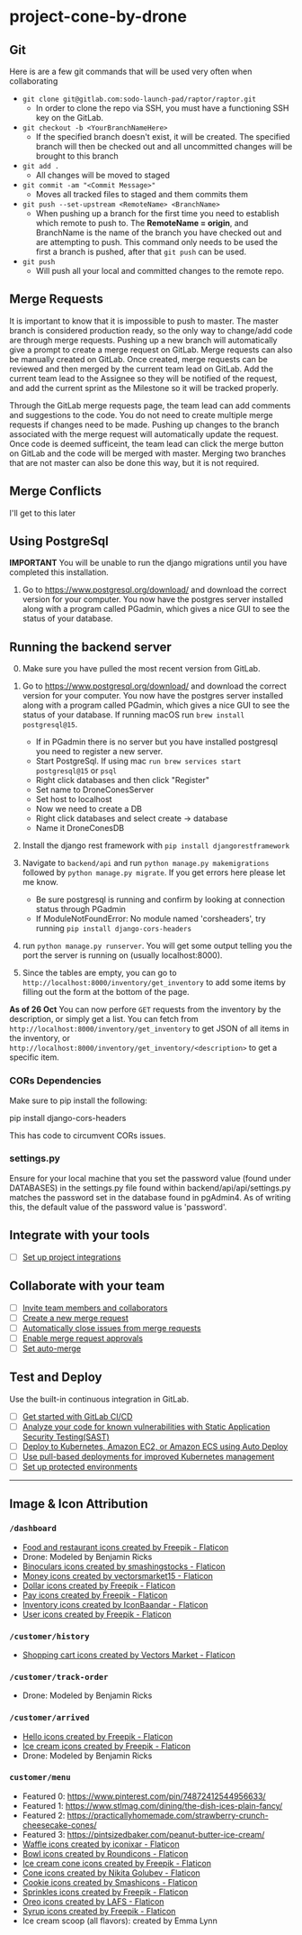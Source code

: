 # project-cone-by-drone

## Git
Here is are a few git commands that will be used very often when collaborating

*   `git clone git@gitlab.com:sodo-launch-pad/raptor/raptor.git`
    *   In order to clone the repo via SSH, you must have a functioning SSH key on the GitLab. 
*   `git checkout -b <YourBranchNameHere>`
    *   If the specified branch doesn't exist, it will be created. The specified branch will then be checked out and all uncommitted changes will be brought to this branch
*   `git add .`
    *   All changes will be moved to staged
*   `git commit -am "<Commit Message>"`
    *   Moves all tracked files to staged and them commits them
*   `git push --set-upstream <RemoteName> <BranchName>`
    *   When pushing up a branch for the first time you need to establish which remote to push to. The **RemoteName = origin**, and BranchName is the name of the branch you have checked out and are attempting to push. This command only needs to be used the first a branch is pushed, after that `git push` can be used.
*   `git push`
    *   Will push all your local and committed changes to the remote repo.

## Merge Requests

It is important to know that it is impossible to push to master. The master branch is considered production ready, so the only way to change/add code are through merge requests. 
Pushing up a new branch will automatically give a prompt to create a merge request on GitLab. Merge requests can also be manually created on GitLab. 
Once created, merge requests can be reviewed and then merged by the current team lead on GitLab. Add the current team lead to the Assignee so they will be notified of the request, and add the current sprint as the Milestone so it will be tracked properly.

Through the GitLab merge requests page, the team lead can add comments and suggestions to the code. You do not need to create multiple merge requests if changes need to be made. Pushing up changes to the branch associated with the merge request will automatically update the request. Once code is deemed sufficeint, the team lead can click the merge button on GitLab and the code will be merged with master. Merging two branches that are not master can also be done this way, but it is not required.  

## Merge Conflicts

I'll get to this later


## Using PostgreSql

**IMPORTANT** You will be unable to run the django migrations until you have completed this installation.

1. Go to https://www.postgresql.org/download/ and download the correct version for your computer. You now have the postgres server installed along with a program called PGadmin, which gives a nice GUI to see the status of your database.

## Running the backend server
0. Make sure you have pulled the most recent version from GitLab.

1. Go to https://www.postgresql.org/download/ and download the correct version for your computer. You now have the postgres server installed along with a program called PGadmin, which gives a nice GUI to see the status of your database. If running macOS run ```brew install postgresql@15```.
    
    * If in PGadmin there is no server but you have installed postgresql you need to register a new server.
    * Start PostgreSql. If using mac ```run brew services start postgresql@15``` or ```psql```
    * Right click databases and then click "Register"
    * Set name to DroneConesServer
    * Set host to localhost
    * Now we need to create a DB
    * Right click databases and select create -> database
    * Name it DroneConesDB

2. Install the django rest framework with `pip install djangorestframework`

3. Navigate to `backend/api` and run `python manage.py makemigrations` followed by `python manage.py migrate`. If you get errors here please let me know.
    * Be sure postgresql is running and confirm by looking at connection status through PGadmin
    * If ModuleNotFoundError: No module named 'corsheaders', try running `pip install django-cors-headers`

4. run `python manage.py runserver`. You will get some output telling you the port the server is running on (usually localhost:8000).

5. Since the tables are empty, you can go to `http://localhost:8000/inventory/get_inventory` to add some items by filling out the form at the bottom of the page.

**As of 26 Oct**
You can now perfore `GET` requests from the inventory by the description, or simply get a list. You can fetch from `http://localhost:8000/inventory/get_inventory` to get JSON of all items in the inventory, or `http://localhost:8000/inventory/get_inventory/<description>` to get a specific item.


### CORs Dependencies
Make sure to pip install the following:

pip install django-cors-headers

This has code to circumvent CORs issues.

### settings.py
Ensure for your local machine that you set the password value (found under DATABASES) in the settings.py file found within backend/api/api/settings.py matches the password set in the database found in pgAdmin4.  As of writing this, the default value of the password value is 'password'.


## Integrate with your tools

- [ ] [Set up project integrations](https://gitlab.cs.usu.edu/drone-cones/project-cone-by-drone/-/settings/integrations)

## Collaborate with your team

- [ ] [Invite team members and collaborators](https://docs.gitlab.com/ee/user/project/members/)
- [ ] [Create a new merge request](https://docs.gitlab.com/ee/user/project/merge_requests/creating_merge_requests.html)
- [ ] [Automatically close issues from merge requests](https://docs.gitlab.com/ee/user/project/issues/managing_issues.html#closing-issues-automatically)
- [ ] [Enable merge request approvals](https://docs.gitlab.com/ee/user/project/merge_requests/approvals/)
- [ ] [Set auto-merge](https://docs.gitlab.com/ee/user/project/merge_requests/merge_when_pipeline_succeeds.html)

## Test and Deploy

Use the built-in continuous integration in GitLab.

- [ ] [Get started with GitLab CI/CD](https://docs.gitlab.com/ee/ci/quick_start/index.html)
- [ ] [Analyze your code for known vulnerabilities with Static Application Security Testing(SAST)](https://docs.gitlab.com/ee/user/application_security/sast/)
- [ ] [Deploy to Kubernetes, Amazon EC2, or Amazon ECS using Auto Deploy](https://docs.gitlab.com/ee/topics/autodevops/requirements.html)
- [ ] [Use pull-based deployments for improved Kubernetes management](https://docs.gitlab.com/ee/user/clusters/agent/)
- [ ] [Set up protected environments](https://docs.gitlab.com/ee/ci/environments/protected_environments.html)

***

## Image & Icon Attribution

### `/dashboard`
* <a href="https://www.flaticon.com/free-icons/food-and-restaurant" title="food and restaurant icons">Food and restaurant icons created by Freepik - Flaticon</a>
* Drone: Modeled by Benjamin Ricks
* <a href="https://www.flaticon.com/free-icons/binoculars" title="binoculars icons">Binoculars icons created by smashingstocks - Flaticon</a>
* <a href="https://www.flaticon.com/free-icons/money" title="money icons">Money icons created by vectorsmarket15 - Flaticon</a>
* <a href="https://www.flaticon.com/free-icons/dollar" title="dollar icons">Dollar icons created by Freepik - Flaticon</a>
* <a href="https://www.flaticon.com/free-icons/pay" title="pay icons">Pay icons created by Freepik - Flaticon</a>
* <a href="https://www.flaticon.com/free-icons/inventory" title="inventory icons">Inventory icons created by IconBaandar - Flaticon</a>
* <a href="https://www.flaticon.com/free-icons/user" title="user icons">User icons created by Freepik - Flaticon</a>

### `/customer/history`
* <a href="https://www.flaticon.com/free-icons/shopping-cart" title="shopping cart icons">Shopping cart icons created by Vectors Market - Flaticon</a>

### `/customer/track-order`
* Drone: Modeled by Benjamin Ricks

### `/customer/arrived`
* <a href="https://www.flaticon.com/free-icons/hello" title="hello icons">Hello icons created by Freepik - Flaticon</a>
* <a href="https://www.flaticon.com/free-icons/ice-cream" title="ice cream icons">Ice cream icons created by Freepik - Flaticon</a>
* Drone: Modeled by Benjamin Ricks

### `customer/menu`
* Featured 0: https://www.pinterest.com/pin/74872412544956633/
* Featured 1: https://www.stlmag.com/dining/the-dish-ices-plain-fancy/
* Featured 2: https://practicallyhomemade.com/strawberry-crunch-cheesecake-cones/
* Featured 3: https://pintsizedbaker.com/peanut-butter-ice-cream/
* <a href="https://www.flaticon.com/free-icons/waffle" title="waffle icons">Waffle icons created by iconixar - Flaticon</a>
* <a href="https://www.flaticon.com/free-icons/bowl" title="bowl icons">Bowl icons created by Roundicons - Flaticon</a>
* <a href="https://www.flaticon.com/free-icons/ice-cream-cone" title="ice cream cone icons">Ice cream cone icons created by Freepik - Flaticon</a>
* <a href="https://www.flaticon.com/free-icons/cone" title="cone icons">Cone icons created by Nikita Golubev - Flaticon</a>
* <a href="https://www.flaticon.com/free-icons/cookie" title="cookie icons">Cookie icons created by Smashicons - Flaticon</a>
* <a href="https://www.flaticon.com/free-icons/sprinkles" title="sprinkles icons">Sprinkles icons created by Freepik - Flaticon</a>
* <a href="https://www.flaticon.com/free-icons/oreo" title="oreo icons">Oreo icons created by LAFS - Flaticon</a>
* <a href="https://www.flaticon.com/free-icons/syrup" title="syrup icons">Syrup icons created by Freepik - Flaticon</a>
* Ice cream scoop (all flavors): created by Emma Lynn

